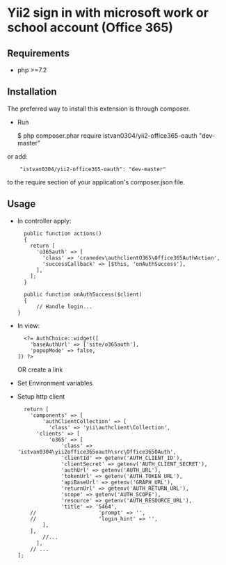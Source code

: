 Yii2 sign in with microsoft work or school account (Office 365)
=================

Requirements
------------
- php >=7.2

Installation
------------
The preferred way to install this extension is through composer.

- Run

    $ php composer.phar require istvan0304/yii2-office365-oauth "dev-master"
    
or add:
    
        "istvan0304/yii2-office365-oauth": "dev-master"
        
to the require section of your application's composer.json file.

Usage
------------

- In controller apply:

        public function actions()
        {
          return [
            'o365auth' => [
              'class' => 'cranedev\authclientO365\Office365AuthAction',
              'successCallback' => [$this, 'onAuthSuccess'],
            ],
          ];
        }

        public function onAuthSuccess($client)
        {
            // Handle login...
      }
        
- In view:

        <?= AuthChoice::widget([
          'baseAuthUrl' => ['site/o365auth'],
          'popupMode' => false,
      ]) ?>
                
  OR create a link

- Set Environment variables

- Setup http client

        return [
          'components' => [
              'authClientCollection' => [
                'class' => 'yii\authclient\Collection',
            'clients' => [
                'o365' => [
                    'class' => 'istvan0304\yii2office365oauth\src\Office365OAuth',
                    'clientId' => getenv('AUTH_CLIENT_ID'),
                    'clientSecret' => getenv('AUTH_CLIENT_SECRET'),
                    'authUrl' => getenv('AUTH_URL'),
                    'tokenUrl' => getenv('AUTH_TOKEN_URL'),
                    'apiBaseUrl' => getenv('GRAPH_URL'),
                    'returnUrl' => getenv('AUTH_RETURN_URL'),
                    'scope' => getenv('AUTH_SCOPE'),
                    'resource' => getenv('AUTH_RESOURCE_URL'),
                    'title' => '5464',
          //                    'prompt' => '',
          //                    'login_hint' => '',
              ],
          ],
              //...
            ],
          // ...
      ];